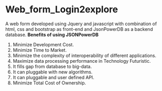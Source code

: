 # Web_form_Login2explore
A web form developed using Jquery and javascript with combination of html, css and bootstrap as front-end and JsonPowerDB as a backend database.
**Benefits of using JSONPowerDB**
1. Minimize Development Cost.
2. Minimize Time to Market.
3. Minimize the complexity of interoperability of different applications.
4. Maximize data processing performance in Technology Futuristic.
5. It fills gap from database to big-data.
6. It can pluggable with new algorithms.
7. It can pluggable and user defined API.
8. Minimize Total Cost of Ownership.

